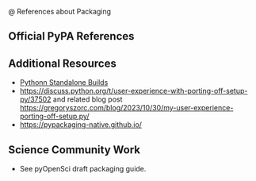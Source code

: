 @ References about Packaging

## Official PyPA References

## Additional Resources

- [Pythonn Standalone Builds](https://gregoryszorc.com/docs/python-build-standalone/main/)
- https://discuss.python.org/t/user-experience-with-porting-off-setup-py/37502 and related blog post https://gregoryszorc.com/blog/2023/10/30/my-user-experience-porting-off-setup.py/
- https://pypackaging-native.github.io/

## Science Community Work

- See pyOpenSci draft packaging guide.

